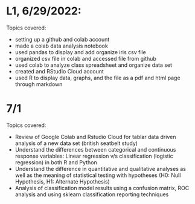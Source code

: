 # L1, 6/29/2022:

Topics covered:
 - setting up a github and colab account
 - made a colab data analysis notebook
 - used pandas to display and add organize iris csv file
 - organized csv file in colab and accessed file from github
 - used colab to analyze class spreadsheet and organize data set
 - created and RStudio Cloud account
 - used R to display data, graphs, and the file as a pdf and html page through markdown

# 7/1

Topics covered:
 - Review of Google Colab and Rstudio Cloud for tablar data driven analysis of a new data set (british seatbelt study)
 - Understand the differences between categorical and continuous response variables: Linear regression v/s classification (logistic regression) in both R and Python
 - Understand the difference in quantitative and qualitative analyses as well as the meaning of statistical testing with hypotheses (H0: Null Hypothesis, H1: Alternate Hypothesis)
 - Analysis of classification model results using a confusion matrix, ROC analysis and using sklearn classification reporting techniques

